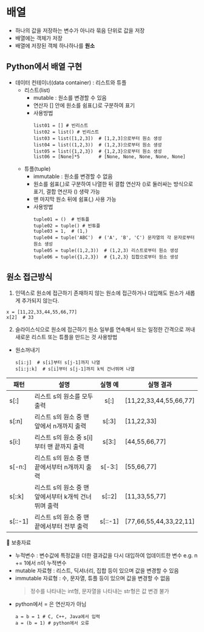 # 배열
- 하나의 값을 저장하는 변수가 아니라 묶음 단위로 값을 저장
- 배열에는 객체가 저장
- 배열에 저장된 객체 하나하나를 **원소**

## Python에서 배열 구현
* 데이터 컨테이너(data container) : 리스트와 튜플
  * 리스트(list)
    * mutable : 원소를 변경할 수 있음
    * 연산자 [] 안에 원소를 쉼표(,)로 구분하여 표기
    * 사용방법
      ```
      list01 = [] # 빈리스트
      list02 = list() # 빈리스트
      list03 = list([1,2,3])  # [1,2,3]으로부터 원소 생성
      list04 = list((1,2,3))  # (1,2,3)으로부터 원소 생성
      list05 = list({1,2,3})  # {1,2,3}으로부터 원소 생성
      list06 = [None]*5       # [None, None, None, None, None]
      ```
  * 튜플(tuple)
    * immutable : 원소를 변경할 수 없음
    * 원소를 쉼표(,)로 구분하여 나열한 뒤 결합 연산자 ()로 둘러싸는 방식으로 표기, 결합 연산자 () 생략 가능
    * 맨 마지막 원소 뒤에 쉼표(,) 사용 가능
    * 사용방법
      ```
      tuple01 = ()  # 빈튜플
      tuple02 = tuple() # 빈튜플
      tuple03 = 1,  # (1,)
      tuple04 = tuple('ABC')  # ('A', 'B', 'C') 문자열의 각 문자로부터 원소 생성
      tuple05 = tuple((1,2,3))  # (1,2,3) 리스트로부터 원소 생성
      tuple06 = tuple({1,2,3})  # {1,2,3} 집합으로부터 원소 생성
      ```
      
## 원소 접근방식
1. 인덱스로 원소에 접근하기
존재하지 않는 원소에 접근하거나 대입해도 원소가 새롭게 추가되지 않는다.
```
x = [11,22,33,44,55,66,77]
x[2]  # 33
```
2. 슬라이스식으로 원소에 접근하기
원소 일부를 연속해서 또는 일정한 간격으로 꺼내 새로운 리스트 또는 튜플을 만드는 것
사용방법
* 원소꺼내기
  ```
  s[i:j]  # s[i]부터 s[j-1]까지 나열
  s[i:j:k]  # s[i]부터 s[j-1]까지 k씩 건너뛰며 나열
  ```

| 패턴 | 설명 |실행 예|실행 결과|
| ---- |---|:---:|---|
|s[:]|리스트 s의 원소를 모두 출력|s[:]|[11,22,33,44,55,66,77]|
|s[:n]|리스트 s의 원소 중 맨 앞에서 n개까지 출력|s[:3]|[11,22,33]|
|s[i:]|리스트 s의 원소 중 s[i]부터 맨 끝까지 출력|s[3:]|[44,55,66,77]|
|s[-n:]|리스트 s의 원소 중 맨 끝에서부터 n개까지 출력|s[-3:]|[55,66,77]|
|s[::k]|리스트 s의 원소 중 맨 앞에서부터 k개씩 건너뛰며 출력|s[::2]|[11,33,55,77]|
|s[::-1]|리스트 s의 원소 중 맨 끝에서부터 전부 출력|s[::-1]|[77,66,55,44,33,22,11]|

📗 보충자료
* 누적변수 : 변수값에 특정값을 더한 결과값을 다시 대입하여 업데이트한 변수 e.g. n += 1에서 n이 누적변수
* mutable 자료형 : 리스트, 딕셔너리, 집합 등이 있으며 값을 변경할 수 있음
* immutable 자료형 : 수, 문자열, 튜플 등이 있으며 값을 변경할 수 없음
  > 정수를 나타내는 int형, 문자열을 나타내는 str형은 값 변경 불가
* python에서 = 은 연산자가 아님
  ```
  a = b = 1 # C, C++, Java에서 입력
  a = (b = 1) # python에서 오류
  ```

